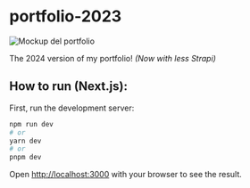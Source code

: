 # portfolio-2023

![Mockup del portfolio](https://github.com/danilopgon/portfolio-2023/assets/113547781/fcdbf95f-7ed9-4845-a606-00d2815d58bd)


The 2024 version of my portfolio! _(Now with less Strapi)_

## How to run (Next.js):

First, run the development server:

```bash
npm run dev
# or
yarn dev
# or
pnpm dev
```

Open [http://localhost:3000](http://localhost:3000) with your browser to see the result.
